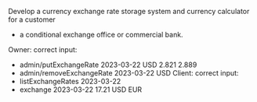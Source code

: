 Develop a currency exchange rate storage system and currency calculator for a customer
- a conditional exchange office or commercial bank.

Owner:
correct input:
- admin/putExchangeRate 2023-03-22 USD 2.821 2.889
- admin/removeExchangeRate 2023-03-22 USD
Client:
correct input:
- listExchangeRates 2023-03-22
- exchange 2023-03-22 17.21 USD EUR